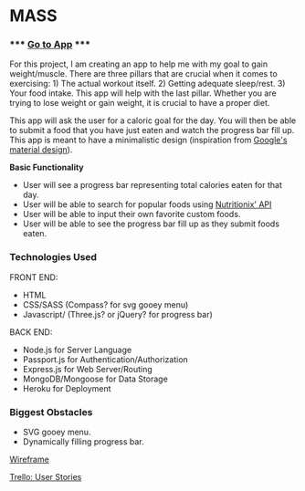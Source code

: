 # MASS

### *** [Go to App](https://eatmorefood.herokuapp.com) ***

For this project, I am creating an app to help me with my goal to gain weight/muscle. There are three pillars that are crucial when it comes to exercising: 1) The actual workout itself. 2) Getting adequate sleep/rest. 3) Your food intake. This app will help with the last pillar. Whether you are trying to lose weight or gain weight, it is crucial to have a proper diet. 

This app will ask the user for a caloric goal for the day. You will then be able to submit a food that you have just eaten 
and watch the progress bar fill up. This app is meant to have a minimalistic design (inspiration from [Google's material design](https://material.io/guidelines/#)). 

**Basic Functionality**
- User will see a progress bar representing total calories eaten for that day.
- User will be able to search for popular foods using [Nutritionix' API](https://www.nutritionix.com/)
- User will be able to input their own favorite custom foods.
- User will be able to see the progress bar fill up as they submit foods eaten.


### Technologies Used
FRONT END: 
- HTML
- CSS/SASS (Compass? for svg gooey menu)
- Javascript/ (Three.js? or jQuery? for progress bar)

BACK END:
- Node.js for Server Language
- Passport.js for Authentication/Authorization
- Express.js for Web Server/Routing
- MongoDB/Mongoose for Data Storage
- Heroku for Deployment

### Biggest Obstacles
- SVG gooey menu.
- Dynamically filling progress bar.

[Wireframe](#)

[Trello: User Stories](https://trello.com/b/Nd4f5qKd/mass)
